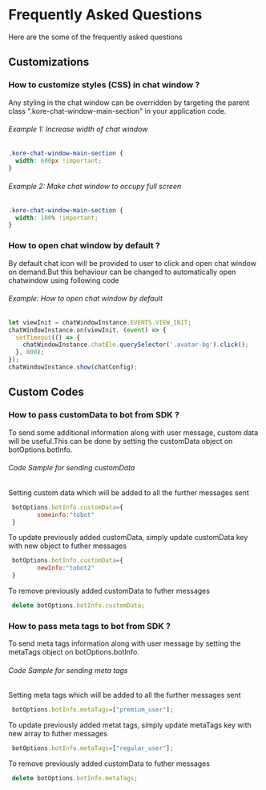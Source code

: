 # Frequently Asked Questions

Here are the some of the frequently asked questions

## Customizations

### How to customize styles (CSS) in chat window ?

Any styling in the chat window can be overridden by targeting the parent class ".kore-chat-window-main-section" in your application code.

###### Example 1: Increase width of chat window
```css
.kore-chat-window-main-section {
  width: 600px !important;
}
```
###### Example 2: Make chat window to occupy full screen
```css
.kore-chat-window-main-section {
  width: 100% !important;
}
```
### How to open chat window by default ?

By default chat icon will be provided to user to click and open chat window on demand.But this behaviour can be changed to automatically open chatwindow using following code 

###### Example: How to open chat window by default
```js
let viewInit = chatWindowInstance.EVENTS.VIEW_INIT;
chatWindowInstance.on(viewInit, (event) => { 
  setTimeout(() => {
    chatWindowInstance.chatEle.querySelector('.avatar-bg').click();
  }, 800);
});
chatWindowInstance.show(chatConfig);
```
## Custom Codes

### How to pass customData to bot from SDK ?

To send some additional information along with user message, custom data will be useful.This can be done by setting the customData object on botOptions.botInfo.

###### Code Sample for sending customData
Setting custom data which will be added to all the further messages sent
```js
 botOptions.botInfo.customData={
        someinfo:"tobot"
 }
```
To update previously added customData, simply update customData key with new object to futher messages
```js
 botOptions.botInfo.customData={
        newInfo:"tobot2"
 }
```
To remove previously added customData to futher messages
```js
 delete botOptions.botInfo.customData;
```

### How to pass meta tags to bot from SDK ?

To send meta tags information along with user message by setting the metaTags object on botOptions.botInfo.

###### Code Sample for sending meta tags
Setting meta tags which will be added to all the further messages sent
```js
 botOptions.botInfo.metaTags=["premium_user"];
```
To update previously added metat tags, simply update metaTags key with new array to futher messages
```js
 botOptions.botInfo.metaTags=["regular_user"];
```
To remove previously added customData to futher messages
```js
 delete botOptions.botInfo.metaTags;
```
